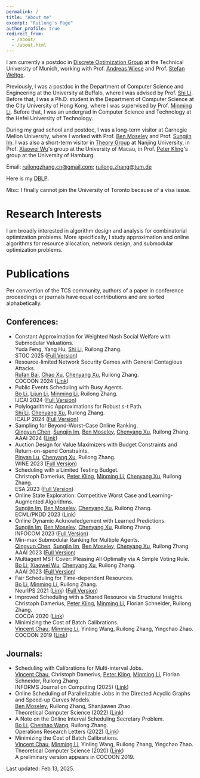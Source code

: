 ```yaml
---
permalink: /
title: "About me"
excerpt: "Ruilong's Page"
author_profile: true
redirect_from: 
  - /about/
  - /about.html
---
```


[Andreas Wiese]: https://www.math.cit.tum.de/math/personen/professuren/wiese-andreas/
[Stefan Weltge]: https://weltge.de/
[Shi Li]: https://tcs.nju.edu.cn/shili/
[Minming Li]: https://www.cs.cityu.edu.hk/~minmli/
[Ben Moseley]: https://www.andrew.cmu.edu/user/moseleyb/
[Sungjin Im]: https://sites.google.com/view/sungjinim
[Peter Kling]: https://academic.pkling.de/

[Xiaowei Wu]: https://sites.google.com/site/wxw0711/
[Pinyan Lu]: http://pinyanlu.com/
[Chenyang Xu]: https://chenyang-1995.github.io/
[Bo Li]: https://www4.comp.polyu.edu.hk/~bo2li/
[Qingyun Chen]: https://qychen44.github.io/
[Chenhao Wang]: https://chenhwang4.github.io/homepage/
[Vincent Chau]: https://cse.seu.edu.cn/2021/0318/c23024a364637/page.htm
[Lijun Li]: https://lijunli1211.github.io/
[Chao Xu]: https://chaoxu.prof/
[Rufan Bai]: https://sites.google.com/view/rufanbai

I am currently a postdoc in [Discrete Optimization Group](https://www.math.cit.tum.de/math/forschung/gruppen/discrete-optimization/) at the Technical University of Munich, working with Prof. [Andreas Wiese] and Prof. [Stefan Weltge]. 

Previously, I was a postdoc in the Department of Computer Science and Engineering at the University at Buffalo, where I was advised by Prof. [Shi Li]. Before that, I was a Ph.D. student in the Department of Computer Science at the City University of Hong Kong, where I was supervised by Prof. [Minming Li]. Before that, I was an undergrad in Computer Science and Technology at the Hefei University of Technology.

During my grad school and postdoc, I was a long-term visitor at Carnegie Mellon University, where I worked with Prof. [Ben Moseley] and Prof. [Sungjin Im]. I was also a short-term visitor in [Theory Group](https://tcs.nju.edu.cn/) at Nanjing University, in Prof. [Xiaowei Wu]'s group at the University of Macau, in Prof. [Peter Kling]'s group at the University of Hamburg.

<!--- More information can be found in my [CV](/files/CV.pdf) (Last updated: Dec 03, 2022).--> 

Email: ruilongzhang.cn@gmail.com; ruilong.zhang@tum.de

Here is my [DBLP](https://dblp.org/pid/233/6329.html).

Misc: I finally cannot join the University of Toronto because of a visa issue.


Research Interests
======
I am broadly interested in algorithm design and analysis for combinatorial optimization problems. More specifically, I study approximation and online algorithms for resource allocation, network design, and submodular optimization problems.

Publications
======
Per convention of the TCS community, authors of a paper in conference proceedings or journals have equal contributions and are sorted alphabetically.
    
Conferences:
------
* Constant Approximation for Weighted Nash Social Welfare with Submodular Valuations. <br />
  Yuda Feng, Yang Hu, [Shi Li], Ruilong Zhang. <br />
  STOC 2025 ([Full Version](https://arxiv.org/abs/2411.02942))
* Resource-limited Network Security Games with General Contagious Attacks. <br />
  [Rufan Bai], [Chao Xu], [Chenyang Xu], Ruilong Zhang. <br />
  COCOON 2024 ([Link](https://link.springer.com/chapter/10.1007/978-981-96-1093-8_7))
* Public Events Scheduling with Busy Agents.  <br />
  [Bo Li], [Lijun Li], [Minming Li], Ruilong Zhang. <br />
  IJCAI 2024 ([Full Version](https://arxiv.org/abs/2404.11879))
* Polylogarithmic Approximations for Robust s-t Path.  <br />
  [Shi Li], [Chenyang Xu], Ruilong Zhang. <br />
  ICALP 2024 ([Full Version](https://arxiv.org/abs/2305.16439))
* Sampling for Beyond-Worst-Case Online Ranking.  <br />
  [Qingyun Chen], [Sungjin Im], [Ben Moseley], [Chenyang Xu], Ruilong Zhang. <br />
  AAAI 2024 ([Link](https://ojs.aaai.org/index.php/AAAI/article/view/30051))
* Auction Design for Value Maximizers with Budget Constraints and Return-on-spend Constraints.  <br/>
  [Pinyan Lu], [Chenyang Xu], Ruilong Zhang. <br />
  WINE 2023 ([Full Version](https://arxiv.org/abs/2307.04302))
* Scheduling with a Limited Testing Budget.  <br />
  Christoph Damerius, [Peter Kling], [Minming Li], [Chenyang Xu], Ruilong Zhang. <br />
  ESA 2023 ([Full Version](https://arxiv.org/abs/2306.15597))
* Online State Exploration: Competitive Worst Case and Learning-Augmented Algorithms.  <br />
  [Sungjin Im], [Ben Moseley], [Chenyang Xu], Ruilong Zhang. <br />
  ECML/PKDD 2023 ([Link](https://link.springer.com/chapter/10.1007/978-3-031-43421-1_20))
* Online Dynamic Acknowledgement with Learned Predictions.  <br />
  [Sungjin Im], [Ben Moseley], [Chenyang Xu], Ruilong Zhang. <br />
  INFOCOM 2023 ([Full Version](https://arxiv.org/abs/2305.18227))
* Min-max Submodular Ranking for Multiple Agents.  <br />
  [Qingyun Chen], [Sungjin Im], [Ben Moseley], [Chenyang Xu], Ruilong Zhang. <br />
  AAAI 2023 ([Full Version](http://arxiv.org/abs/2212.07682))
* Multiagent MST Cover: Pleasing All Optimally via A Simple Voting Rule.  <br />
  [Bo Li], [Xiaowei Wu], [Chenyang Xu], Ruilong Zhang. <br />
  AAAI 2023 ([Full Version](https://arxiv.org/abs/2211.13578))
* Fair Scheduling for Time-dependent Resources.  <br />
  [Bo Li], [Minming Li], Ruilong Zhang. <br />
  NeurIPS 2021 ([Link](https://proceedings.neurips.cc/paper/2021/file/b5b1d9ada94bb80609d21eecf7a2ce7a-Paper.pdf)) ([Full Version](https://arxiv.org/abs/2107.11648))
* Improved Scheduling with a Shared Resource via Structural Insights.  <br />
  Christoph Damerius, [Peter Kling], [Minming Li], Florian Schneider, Ruilong Zhang. <br />
  COCOA 2020 ([Link](https://link.springer.com/content/pdf/10.1007/978-3-030-64843-5_12.pdf?pdf=inline%20link))
* Minimizing the Cost of Batch Calibrations.  <br />
  [Vincent Chau], [Minming Li], Yinling Wang, Ruilong Zhang, Yingchao Zhao. <br />
  COCOON 2019 ([Link](https://link.springer.com/content/pdf/10.1007/978-3-030-26176-4_7.pdf))


Journals:
------
* Scheduling with Calibrations for Multi-interval Jobs. <br />
  [Vincent Chau], Christoph Damerius, [Peter Kling], [Minming Li], Florian Schneider, Ruilong Zhang. <br />
  INFORMS Journal on Computing (2025) ([Link](https://pubsonline.informs.org/doi/abs/10.1287/ijoc.2023.0430))
* Online Scheduling of Parallelizable Jobs in the Directed Acyclic Graphs and Speed-up Curves Models.  <br />
  [Ben Moseley], Ruilong Zhang, Shanjiawen Zhao. <br />
  Theoretical Computer Science (2022) ([Link](https://www.sciencedirect.com/science/article/pii/S0304397522005898))
* A Note on the Online Interval Scheduling Secretary Problem.  <br />
  [Bo Li], [Chenhao Wang], Ruilong Zhang. <br />
  Operations Research Letters (2022) ([Link](https://www.sciencedirect.com/science/article/pii/S0167637721001772))
* Minimizing the Cost of Batch Calibrations.  <br />
  [Vincent Chau], [Minming Li], Yinling Wang, Ruilong Zhang, Yingchao Zhao. <br />
  Theoretical Computer Science (2020) ([Link](https://www.sciencedirect.com/science/article/pii/S0304397520302309)) <br />
  A preliminary version appears in COCOON 2019.
  
<!--  
<a href='https://clustrmaps.com/site/1brpd'  title='Visit tracker'><img src='//clustrmaps.com/map_v2.png?cl=ffffff&w=400&t=n&d=2rhhoH7WBkKYgl0_ZfYoJYNvtdugB1TAWbKt6TOSJqM'/></a> 
-->

 
Last updated: Feb 13, 2025.
